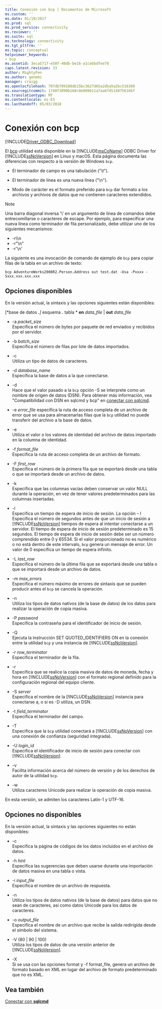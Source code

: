 ```yaml
---
title: Conexión con bcp | Documentos de Microsoft
ms.custom: ''
ms.date: 01/19/2017
ms.prod: sql
ms.prod_service: connectivity
ms.reviewer: ''
ms.suite: sql
ms.technology: connectivity
ms.tgt_pltfrm: ''
ms.topic: conceptual
helpviewer_keywords:
- bcp
ms.assetid: 3eca5717-e50f-40db-be16-a1cebbdfee70
caps.latest.revision: 33
author: MightyPen
ms.author: genemi
manager: craigg
ms.openlocfilehash: 707db709188db15bc3627d65a2dba5a2bc516308
ms.sourcegitcommit: 1740f3090b168c0e809611a7aa6fd514075616bf
ms.translationtype: MT
ms.contentlocale: es-ES
ms.lasthandoff: 05/03/2018
---
```

# <a name="connecting-with-bcp"></a>Conexión con bcp
[!INCLUDE[Driver_ODBC_Download](../../../includes/driver_odbc_download.md)]

El [bcp](http://go.microsoft.com/fwlink/?LinkID=190626) utilidad está disponible en la [!INCLUDE[msCoName](../../../includes/msconame_md.md)] ODBC Driver for [!INCLUDE[ssNoVersion](../../../includes/ssnoversion_md.md)] en Linux y macOS. Esta página documenta las diferencias con respecto a la versión de Windows `bcp`.
  
- El terminador de campo es una tabulación ("\t").  
  
- El terminador de línea es una nueva línea ("\n").  
  
- Modo de carácter es el formato preferido para `bcp` dar formato a los archivos y archivos de datos que no contienen caracteres extendidos.  
  
> [!NOTE]  
> Una barra diagonal inversa '\\' en un argumento de línea de comandos debe entrecomillarse o caracteres de escape. Por ejemplo, para especificar una nueva línea como terminador de fila personalizado, debe utilizar uno de los siguientes mecanismos:  
>   
> -   -r\\\n  
> -   -r"\n"  
> -   -r'\n'  
  
La siguiente es una invocación de comando de ejemplo de `bcp` para copiar filas de la tabla en un archivo de texto:  
  
```  
bcp AdventureWorks2008R2.Person.Address out test.dat -Usa -Pxxxx -Sxxx.xxx.xxx.xxx  
```  
  
## <a name="available-options"></a>Opciones disponibles
En la versión actual, la sintaxis y las opciones siguientes están disponibles:  

[*base de datos ***.**]* esquema ***.*** tabla * **en** *data_file* | **out** *data_file*

- -a *packet_size*  
Especifica el número de bytes por paquete de red enviados y recibidos por el servidor.  
  
- -b *batch_size*  
Especifica el número de filas por lote de datos importados.  
  
- -c  
Utiliza un tipo de datos de caracteres.  
  
- -d *database_name*  
Especifica la base de datos a la que conectarse.  
  
- -d  
Hace que el valor pasado a la `bcp` opción -S se interprete como un nombre de origen de datos (DSN). Para obtener más información, vea "Compatibilidad con DSN en sqlcmd y bcp" en [conectar con sqlcmd](../../../connect/odbc/linux-mac/connecting-with-sqlcmd.md).  
  
- -e *error_file* especifica la ruta de acceso completa de un archivo de error que se usa para almacenarlas filas que la `bcp` utilidad no puede transferir del archivo a la base de datos.  
  
- -e  
Utiliza el valor o los valores de identidad del archivo de datos importado en la columna de identidad.  
  
- -f *format_file*  
Especifica la ruta de acceso completa de un archivo de formato.  
  
- -F *first_row*  
Especifica el número de la primera fila que se exportará desde una tabla o que se importará desde un archivo de datos.  
  
- -k  
Especifica que las columnas vacías deben conservar un valor NULL durante la operación, en vez de tener valores predeterminados para las columnas insertadas.  
  
- -l  
Especifica un tiempo de espera de inicio de sesión. La opción – l Especifica el número de segundos antes de que un inicio de sesión a [!INCLUDE[ssNoVersion](../../../includes/ssnoversion_md.md)] tiempos de espera al intentar conectarse a un servidor. El tiempo de espera de inicio de sesión predeterminado es 15 segundos. El tiempo de espera de inicio de sesión debe ser un número comprendido entre 0 y 65534. Si el valor proporcionado no es numérico o no está dentro de este intervalo, `bcp` genera un mensaje de error. Un valor de 0 especifica un tiempo de espera infinito.
  
- -L *last_row*  
Especifica el número de la última fila que se exportará desde una tabla o que se importará desde un archivo de datos.  
  
- -m *max_errors*  
Especifica el número máximo de errores de sintaxis que se pueden producir antes el `bcp` se cancela la operación.  
  
- -n  
Utiliza los tipos de datos nativos (de la base de datos) de los datos para realizar la operación de copia masiva.  
  
- -P *password*  
Especifica la contraseña para el identificador de inicio de sesión.  
  
- -Q  
Ejecuta la instrucción SET QUOTED_IDENTIFIERS ON en la conexión entre la utilidad `bcp` y una instancia de [!INCLUDE[ssNoVersion](../../../includes/ssnoversion_md.md)].  
  
- -r *row_terminator*  
Especifica el terminador de la fila.  
  
- -r  
Especifica que se realice la copia masiva de datos de moneda, fecha y hora en [!INCLUDE[ssNoVersion](../../../includes/ssnoversion_md.md)] con el formato regional definido para la configuración regional del equipo cliente.  
  
- -S *server*  
Especifica el nombre de la [!INCLUDE[ssNoVersion](../../../includes/ssnoversion_md.md)] instancia para conectarse a, o si es -D utiliza, un DSN.  
  
- -t *field_terminator*  
Especifica el terminador del campo.  
  
- -T  
Especifica que la `bcp` utilidad conectará a [!INCLUDE[ssNoVersion](../../../includes/ssnoversion_md.md)] con una conexión de confianza (seguridad integrada).  
  
- -U *login_id*  
Especifica el identificador de inicio de sesión para conectar con [!INCLUDE[ssNoVersion](../../../includes/ssnoversion_md.md)].  
  
- -v  
Facilita información acerca del número de versión y de los derechos de autor de la utilidad `bcp`.  
  
- -w  
Utiliza caracteres Unicode para realizar la operación de copia masiva.  
  
En esta versión, se admiten los caracteres Latin-1 y UTF-16.  
  
## <a name="unavailable-options"></a>Opciones no disponibles
En la versión actual, la sintaxis y las opciones siguientes no están disponibles:  

- -c  
Especifica la página de códigos de los datos incluidos en el archivo de datos.  
  
- -h *hint*  
Especifica las sugerencias que deben usarse durante una importación de datos masiva en una tabla o vista.  
  
- -i *input_file*  
Especifica el nombre de un archivo de respuesta.  
  
- -n  
Utiliza los tipos de datos nativos (de la base de datos) para datos que no sean de caracteres, así como datos Unicode para los datos de caracteres.  
  
- -o *output_file*  
Especifica el nombre de un archivo que recibe la salida redirigida desde el símbolo del sistema.  
  
- -V (80 | 90 | 100)  
Utiliza los tipos de datos de una versión anterior de [!INCLUDE[ssNoVersion](../../../includes/ssnoversion_md.md)].  
  
- -X  
Si se usa con las opciones format y -f format_file, genera un archivo de formato basado en XML en lugar del archivo de formato predeterminado que no es XML.  
  
## <a name="see-also"></a>Vea también

[Conectar con **sqlcmd**](../../../connect/odbc/linux-mac/connecting-with-sqlcmd.md)  
